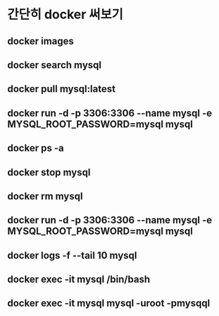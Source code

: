 # 간단히 docker 써보기

## docker images
## docker search mysql
## docker pull mysql:latest
## docker run -d -p 3306:3306 --name mysql -e MYSQL_ROOT_PASSWORD=mysql mysql
## docker ps -a
## docker stop mysql
## docker rm mysql
## docker run -d -p 3306:3306 --name mysql -e MYSQL_ROOT_PASSWORD=mysql mysql
## docker logs -f --tail 10 mysql
## docker exec -it mysql /bin/bash
## docker exec -it mysql mysql -uroot -pmysqql
